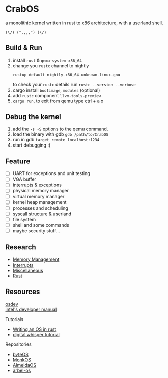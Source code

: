 # CrabOS

a monolithic kernel written in rust to x86 architecture, with a userland shell.

`(\/) (°,,,,°) (\/)`

## Build & Run

1. install `rust` & `qemu-system-x86_64`
2. change you `rustc` channel to nightly
   ```bash
   rustup default nightly-x86_64-unknown-linux-gnu
   ```
   to check your `rustc` details run `rustc --version --verbose`
3. cargo install `bootimage`, `modules` (optional)
4. add `rustc` component `llvm-tools-preview`
5. `cargo run`, to exit from qemu type ctrl + a x

## Debug the kernel

1. add the `-s -S` options to the qemu command.
2. load the binary with gdb `gdb /path/to/CrabOS`
3. run in gdb `target remote localhost:1234`
4. start debugging :)

## Feature

- [ ] UART for exceptions and unit testing
- [ ] VGA buffer
- [ ] interrupts & exceptions
- [ ] physical memory manager
- [ ] virtual memory manager
- [ ] kernel heap management
- [ ] processes and scheduling
- [ ] syscall structure & userland
- [ ] file system
- [ ] shell and some commands
- [ ] maybe security stuff...

## Research

- [Memory Management](research/mm.md)
- [Interrupts](research/interrupts.md)
- [Miscellaneous](research/miscellaneous.md)
- [Rust](research/rust.md)

## Resources

[osdev](https://wiki.osdev.org/Main_Page)\
[intel's developer manual](https://www.intel.com/content/www/us/en/developer/articles/technical/intel-sdm.html)

Tutorials

- [Writing an OS in rust](https://os.phil-opp.com/)
- [digital whisper tutorial](https://www.digitalwhisper.co.il/files/Zines/0x1E/DW30-4-OsDev.pdf)

Repositories

- [byteOS](https://github.com/64/ByteOS)
- [MonkOS](https://github.com/beevik/MonkOS)
- [AlmeidaOS](https://github.com/PauloMigAlmeida/AlmeidaOS)
- [arbel-os](https://github.com/arbel03/os)
